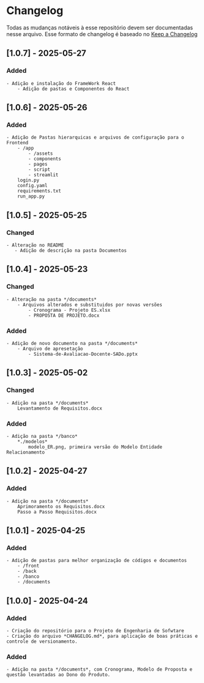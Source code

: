 # Changelog

Todas as mudanças notáveis à esse repositório devem ser documentadas nesse arquivo.
Esse formato de changelog é baseado no [Keep a Changelog](https://keepachangelog.com/en/1.0.0/)

## [1.0.7] - 2025-05-27
### Added
    - Adição e instalação do FrameWork React
        - Adição de pastas e Componentes do React

## [1.0.6] - 2025-05-26
### Added
    - Adição de Pastas hierarquicas e arquivos de configuração para o Frontend
        - /app
            - /assets
            - components
            - pages
            - script
            - streamlit
        login.py
        config.yaml
        requirements.txt
        run_app.py

## [1.0.5] - 2025-05-25
### Changed
    - Alteração no README
       - Adição de descrição na pasta Documentos

## [1.0.4] - 2025-05-23
### Changed
    - Alteração na pasta */documents*
        - Arquivos alterados e substituidos por novas versões
            - Cronograma - Projeto ES.xlsx
            - PROPOSTA DE PROJETO.docx
### Added
    - Adição de novo documento na pasta */documents*
        - Arquivo de apresetação
            - Sistema-de-Avaliacao-Docente-SADo.pptx

## [1.0.3] - 2025-05-02
### Changed
    - Adição na pasta */documents*
        Levantamento de Requisitos.docx
### Added
    - Adição na pasta */banco*
        *./modelos*
            modelo_ER.png, primeira versão do Modelo Entidade Relacionamento

## [1.0.2] - 2025-04-27
### Added
    - Adição na pasta */documents*
        Aprimoramento os Requisitos.docx
        Passo a Passo Requisitos.docx

## [1.0.1] - 2025-04-25
### Added
    - Adição de pastas para melhor organização de códigos e documentos
        - /front
        - /back
        - /banco
        - /documents

## [1.0.0] - 2025-04-24
### Added
    - Criação do repositório para o Projeto de Engenharia de Sofwtare
    - Criação do arquivo *CHANGELOG.md*, para aplicação de boas práticas e controle de versionamento.
### Added
    - Adição na pasta */documents*, com Cronograma, Modelo de Proposta e questão levantadas ao Dono do Produto.
